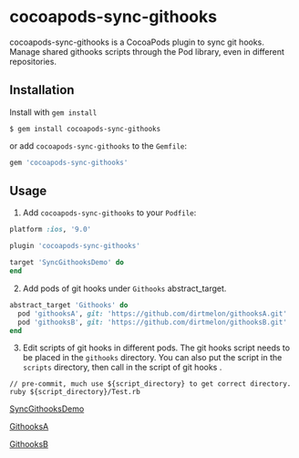 # cocoapods-sync-githooks

cocoapods-sync-githooks is a CocoaPods plugin to sync git hooks. Manage shared githooks scripts through the Pod library, even in different repositories.

## Installation

Install with `gem install`

```shell
$ gem install cocoapods-sync-githooks
```

or add `cocoapods-sync-githooks` to the `Gemfile`:

```ruby
gem 'cocoapods-sync-githooks'
```

## Usage

1. Add `cocoapods-sync-githooks` to your `Podfile`:

```ruby
platform :ios, '9.0'

plugin 'cocoapods-sync-githooks'

target 'SyncGithooksDemo' do
end
```

2. Add pods of git hooks under `Githooks` abstract_target.
```ruby
abstract_target 'Githooks' do
  pod 'githooksA', git: 'https://github.com/dirtmelon/githooksA.git'
  pod 'githooksB', git: 'https://github.com/dirtmelon/githooksB.git'
end
```

3. Edit scripts of git hooks in different pods. The git hooks script needs to be placed in the `githooks` directory. You can also put the script in the `scripts` directory, then call in the script of git hooks .

```shell
// pre-commit, much use ${script_directory} to get correct directory.
ruby ${script_directory}/Test.rb
```

[SyncGithooksDemo](https://github.com/dirtmelon/SyncGithooksDemo)

[GithooksA](https://github.com/dirtmelon/githooksA.git)

[GithooksB](https://github.com/dirtmelon/githooksB.git)
